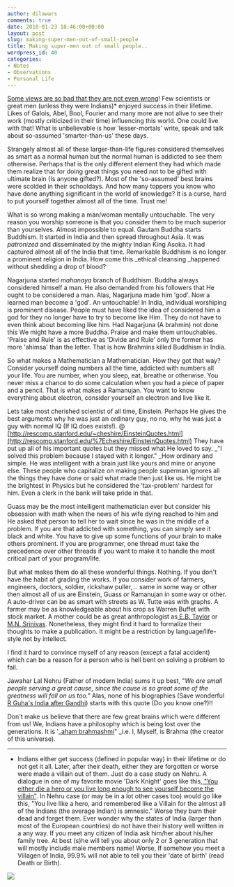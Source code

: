 ```yaml
---
author: dilawars
comments: true
date: 2010-01-23 18:46:00+00:00
layout: post
slug: making-super-men-out-of-small-people
title: Making super-men out of small people..
wordpress_id: 40
categories:
- Notes
- Observations
- Personal Life
---
```


[Some views are so bad that they are not even wrong](http://www.guardian.co.uk/science/2005/sep/19/ideas.g2)! Few scientists or great men  (unless they were Indians)* enjoyed success in their lifetime. Likes of Galois, Abel, Bool, Fourier and many more are not alive to see their work (mostly criticized in their time) influencing this world. One could live with that! What is unbelievable is how 'lesser-mortals' write, speak and talk about so-assumed 'smarter-than-us' these days.  
  
Strangely almost all of these larger-than-life figures considered themselves as smart as a normal human but the normal human is addicted to see them otherwise. Perhaps that is the only different element they had which made them realize that for doing great things you need not to be gifted with ultimate brain (Is anyone gifted?). Most of the 'so-assumed' best brains were scolded in their schooldays. And how many toppers you know who have done anything significant in the world of knowledge? It is a curse, hard to put yourself together almost all of the time. Trust me!  
  
What is so wrong making a man/woman mentally untouchable. The very reason you worship someone is that you consider them to be much superior than yourselves. Almost impossible to equal. Gautam Buddha starts Buddhism. It started in India and then spread throughout Asia. It was _patronized_ and disseminated by the mighty Indian King Asoka. It had captured almost all of the India that time. Remarkable Buddhism is no longer a prominent religion in India. How come this _ethical cleansing _happened without shedding a drop of blood?  
  
Nagarjuna started _mahanaya_ branch of Buddhism. Buddha always considered himself a man. He also demanded from his followers that He ought to be considered a man. Alas, Nagarjuna made him 'god'. Now a learned man become a 'god'. An untouchable! In India, individual worshiping is prominent disease. People must have liked the idea of considered him a god for they no longer have to try to become like Him. They do not have to even think about becoming like him. Had Nagarjuna (A brahmin) not done this We might have a more Buddha. Praise and make them untouchables. 'Praise and Rule' is as effective as 'Divide and Rule' only the former has more 'ahimsa' than the letter. That is how Brahmins killed Buddhism in India.  
  
So what makes a Mathematician a Mathematician. How they got that way? Consider yourself doing numbers all the time, addicted with numbers all your life. You are number, when you sleep, eat, breathe or otherwise. You never miss a chance to do some calculation when you had a piece of paper and a pencil. That is what makes a Ramanujan. You want to know everything about electron, consider yourself an electron and live like it.  
  
Lets take most cherished scientist of all time, Einstein. Perhaps He gives the best arguments why he was just an ordinary guy, no no, why he was just a guy with normal IQ (If IQ does exists!). @ [http://rescomp.stanford.edu/~cheshire/EinsteinQuotes.html](http://rescomp.stanford.edu/%7Echeshire/EinsteinQuotes.html) They have put up all of his important quotes but they missed what He loved to say. _"I solved this problem because I stayed with it longer." _How ordinary and simple. He was intelligent with a brain just like yours and mine or anyone else. These people who capitalize on making people superman ignores all the things they have done or said what made then just like us. He might be the brightest in Physics but he considered the 'tax-problem' hardest for him. Even a clerk in the bank will take pride in that.  
  
Guass may be the most intelligent mathematician ever but consider his obsession with math when the news of his wife dying reached to him and He asked that person to tell her to wait since he was in the middle of a problem. If you are that addicted with something, you can simply see it black and white. You have to give up some functions of your brain to make others prominent. If you are programmer, one thread must take the precedence over other threads if you want to make it to handle the most critical part of your program/life.  
  
But what makes them do all these wonderful things. Nothing. If you don't have the habit of grading the works. If you consider work of farmers, engineers, doctors, soldier, rickshaw puller, .. same in some way or other then almost all of us are Einstein, Guass or Ramanujan in some way or other. A auto-driver can be as smart with streets as W. Tutte was with graphs. A farmer may be as knowledgeable about his crop as Warren Buffet with stock market. A mother could be as great anthropologist as[ E.B. Taylor](http://en.wikipedia.org/wiki/Edward_Burnett_Tylor) or [M.N. Srinivas](http://www.thehindu.com/fline/fl1626/16261120.htm). Nonetheless, they might find it hard to formalize their thoughts to make a publication. It might be a restriction by language/life-style not by intellect.  
  
I find it hard to convince myself of any reason (except a fatal accident) which can be a reason for a person who is hell bent on solving a problem to fail.  
  
Jawahar Lal Nehru (Father of modern India) sums it up best, "_We are small people serving a great cause, since the cause is so great some of the greatness will fall on us too."_ Alas, none of his biographies (Save wonderful [R Guha's India after Gandhi](http://www.thehindu.com/br/2007/06/19/stories/2007061950371400.htm))  starts with this quote (Do you know one?)!!  
  
Don't make us believe that there are few great brains which were different from us! We, Indians have a philosophy which is being lost over the generations. It is '_[aham brahmashmi](http://www.lyricsmania.com/aham_brahmasmi_lyrics_rudra.html)" _i.e. I, Myself, is Brahma (the creator of this universe).  
  
------------------  
* Indians either get success (defined in popular way) in their lifetime or do not get it all. Later, after their death, either they are forgotten or worse were made a villain out of them. Just do a case study on Nehru. A dialogue in one of my favorite movie 'Dark Knight' goes like this,[ "You either die a hero or you live long enough to see yourself become the villain"](http://www.imdb.com/title/tt0468569/quotes). In Nehru case (or may be in a lot other cases too) would go like this, "You live like a hero, and remembered like a Villain for the almost all of the Indians (the average Indian) is amnesic." Worse they burn their dead and forget them. Ever wonder why the states of India (larger than most of the European countries) do not have their history well written in a any way. If you meet any citizen of India ask him/her about his/her family tree. At best (s)he will tell you about only 2 or 3 generation that will mostly include male members name! Worse, If somehow you meet a Villagen of India, 99.9% will not able to tell you their 'date of birth' (read Death or Birth).

![](https://blogger.googleusercontent.com/tracker/3794193585985230867-8459062356485507723?l=dilawarsays.blogspot.com)
